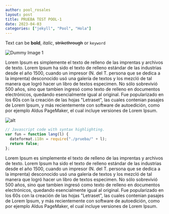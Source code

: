 ```yaml
---
author: pool_rosales
layout: post
title: PRUEBA TEST POOL-1
date: 2023-04-03
categories: ["jekyll", "Pool", "Hola"]
---
```


Text can be **bold**, _italic_, ~~strikethrough~~ or `keyword`

![Dummy Image 1](https://picsum.photos/1366/768)

Lorem Ipsum es simplemente el texto de relleno de las imprentas y archivos de texto. Lorem Ipsum ha sido el texto de relleno estándar de las industrias desde el año 1500, cuando un impresor (N. del T. persona que se dedica a la imprenta) desconocido usó una galería de textos y los mezcló de tal manera que logró hacer un libro de textos especimen. No sólo sobrevivió 500 años, sino que tambien ingresó como texto de relleno en documentos electrónicos, quedando esencialmente igual al original. Fue popularizado en los 60s con la creación de las hojas "Letraset", las cuales contenian pasajes de Lorem Ipsum, y más recientemente con software de autoedición, como por ejemplo Aldus PageMaker, el cual incluye versiones de Lorem Ipsum.

![alt](https://e-virtus.s3.us-east-2.amazonaws.com/pexels_mati_mango_6330644_1_ca689fd6ea.jpg)

```js
// Javascript code with syntax highlighting.
var fun = function lang(l) {
  dateformat.i18n = require("./prueba/" + l);
  return false;
};
```

Lorem Ipsum es simplemente el texto de relleno de las imprentas y archivos de texto. Lorem Ipsum ha sido el texto de relleno estándar de las industrias desde el año 1500, cuando un impresor (N. del T. persona que se dedica a la imprenta) desconocido usó una galería de textos y los mezcló de tal manera que logró hacer un libro de textos especimen. No sólo sobrevivió 500 años, sino que tambien ingresó como texto de relleno en documentos electrónicos, quedando esencialmente igual al original. Fue popularizado en los 60s con la creación de las hojas "Letraset", las cuales contenian pasajes de Lorem Ipsum, y más recientemente con software de autoedición, como por ejemplo Aldus PageMaker, el cual incluye versiones de Lorem Ipsum.
